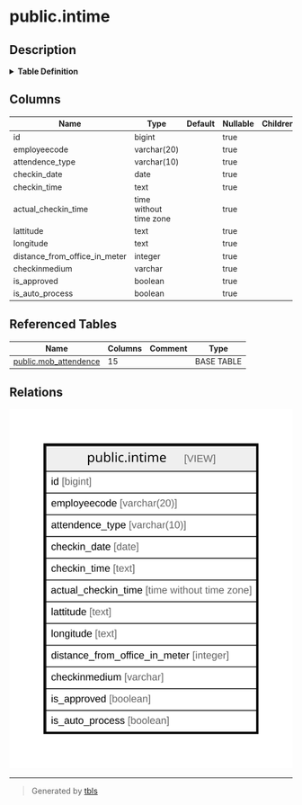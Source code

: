 # public.intime

## Description

<details>
<summary><strong>Table Definition</strong></summary>

```sql
CREATE VIEW intime AS (
 SELECT row_number() OVER (PARTITION BY attendence.employeecode, attendence.attendencetype ORDER BY attendence.time_stamp) AS id,
    attendence.employeecode,
    attendence.attendencetype AS attendence_type,
    (attendence.time_stamp)::date AS checkin_date,
    to_char(((attendence.time_stamp)::time without time zone)::interval, 'HH12:MI:SS AM'::text) AS checkin_time,
    (attendence.time_stamp)::time without time zone AS actual_checkin_time,
    attendence.lattitude,
    attendence.longitude,
    attendence.distance_from_office_in_meter,
        CASE
            WHEN (attendence.is_auto_process = true) THEN 'Auto'::character varying
            ELSE attendence.medium
        END AS checkinmedium,
    COALESCE(attendence.is_approved, false) AS is_approved,
    COALESCE(attendence.is_auto_process, false) AS is_auto_process
   FROM (mob_attendence attendence
     JOIN ( SELECT attendence_1.employeecode,
            min(attendence_1.attendenceid) AS attendenceid,
            (attendence_1.time_stamp)::date AS time_stamp
           FROM mob_attendence attendence_1
          WHERE ((attendence_1.attendencetype)::text = 'IN'::text)
          GROUP BY attendence_1.employeecode, ((attendence_1.time_stamp)::date)) z ON ((attendence.attendenceid = z.attendenceid)))
  WHERE ((attendence.attendencetype)::text = 'IN'::text)
  ORDER BY attendence.employeecode
)
```

</details>

## Columns

| Name | Type | Default | Nullable | Children | Parents | Comment |
| ---- | ---- | ------- | -------- | -------- | ------- | ------- |
| id | bigint |  | true |  |  |  |
| employeecode | varchar(20) |  | true |  |  |  |
| attendence_type | varchar(10) |  | true |  |  |  |
| checkin_date | date |  | true |  |  |  |
| checkin_time | text |  | true |  |  |  |
| actual_checkin_time | time without time zone |  | true |  |  |  |
| lattitude | text |  | true |  |  |  |
| longitude | text |  | true |  |  |  |
| distance_from_office_in_meter | integer |  | true |  |  |  |
| checkinmedium | varchar |  | true |  |  |  |
| is_approved | boolean |  | true |  |  |  |
| is_auto_process | boolean |  | true |  |  |  |

## Referenced Tables

| Name | Columns | Comment | Type |
| ---- | ------- | ------- | ---- |
| [public.mob_attendence](public.mob_attendence.md) | 15 |  | BASE TABLE |

## Relations

![er](public.intime.svg)

---

> Generated by [tbls](https://github.com/k1LoW/tbls)
